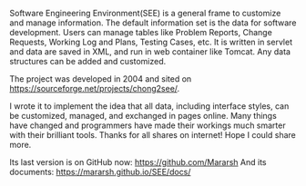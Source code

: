 Software Engineering Environment(SEE) is a general frame to customize and manage information. The default information set is the data for software development. Users can manage tables like Problem Reports, Change Requests, Working Log and Plans, Testing Cases, etc.
It is written in servlet and data are saved in XML, and run in web container like Tomcat.
Any data structures can be added and customized.

The project was developed in 2004 and sited on https://sourceforge.net/projects/chong2see/.

I wrote it to implement the idea that all data, including interface styles, can be customized, managed, and exchanged in pages online. Many things have changed and programmers have made their workings much smarter with their brilliant tools. Thanks for all shares on internet! Hope I could share more.

Its last version is on GitHub now: https://github.com/Mararsh 
And its documents: https://mararsh.github.io/SEE/docs/
